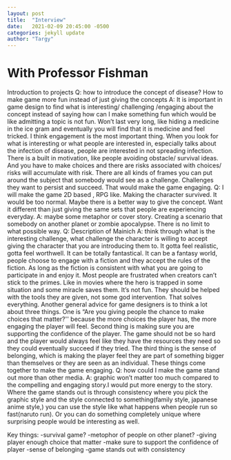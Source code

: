 ```yaml
---
layout: post
title:  "Interview"
date:   2021-02-09 20:45:00 -0500
categories: jekyll update
author: "Targy"
---
```


# With Professor Fishman
Introduction to projects
Q: how to introduce the concept of disease? How to make game more fun instead of just giving the concepts
A: It is important in game design to find what is interesting/ challenging /engaging about the concept instead of saying how can I make something fun which would be like admitting a topic is not fun. Won’t last very long, like hiding a medicine in the ice gram and eventually you will find that it is medicine and feel tricked. I think engagement is the most important thing. When you look for what is interesting or what people are interested in, especially talks about the infection of disease, people are interested in not spreading infection. There is a built in motivation, like people avoiding obstacle/ survival ideas. And you have to make choices and there are risks associated with choices/ risks will accumulate with risk. There are all kinds of frames you can put around the subject that somebody would see as a challenge. Challenges they want to persist and succeed. That would make the game engaging. 
Q: I will make the game 2D based , RPG like. Making the character survived. It would be too normal. Maybe there is a better way to give the concept. Want it different than just giving the same sets that people are experiencing everyday.
A: maybe some metaphor or cover story. Creating a scenario that somebody on another planet or zombie apocalypse.
There is no limit to what possible way.
Q: Description of Mainich
A: think through what is the interesting challenge, what challenge the character is willing to accept giving the character that you are introducing them to. It gotta feel realistic, gotta feel worthwell. It can be totally fantastical. It can be a fantasy world, people choose to engage with a fiction and they accept the rules of the fiction. As long as the fiction is consistent with what you are going to participate in and enjoy it. Most people are frustrated when creators can’t stick to the primes. Like in movies where the hero is trapped in some situation and some miracle saves them. It’s not fun. They should be helped with the tools they are given, not some god intervention. That solves everything.
Another general advice for game designers is to think a lot about three things. One is “Are you giving people the chance to make choices that matter?'' because the more choices the player has, the more engaging the player will feel. Second thing is making sure you are supporting the confidence of the player. The game should not be so hard and the player would always feel like they have the resources they need so they could eventually succeed if they tried. The third thing is the sense of belonging, which is making the player feel they are part of something bigger than themselves or they are seen as an individual. These things come together to make the game engaging.
Q: how could I make the game stand out more than other media.
A: graphic won’t matter too much compared to the compelling and engaging story.I would put more energy to the story. Where the game stands out is through consistency where you pick the graphic style and the style connected to something(family style, japanese anime style,) you can use the style like what happens when people run so fast(naruto run). Or you can do something completely unique where surprising people would be interesting as well.

Key things:
-survival game?
-metophor of people on other planet?
-giving player enough choice that matter
-make sure to support the confidence of player
-sense of belonging 
-game stands out with consistency
